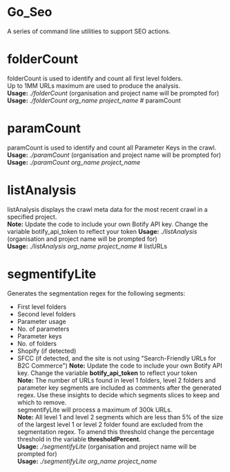 # Go_Seo
A series of command line utilities to support SEO actions.   

# folderCount
folderCount is used to identify and count all first level folders.  
Up to 1MM URLs maximum are used to produce the analysis.  
**Usage:** *./folderCount* (organisation and project name will be prompted for)    
**Usage:** *./folderCount org_name project_name* # paramCount  

# paramCount  
paramCount is used to identify and count all Parameter Keys in the crawl.   
**Usage:** *./paramCount* (organisation and project name will be prompted for)    
**Usage:** *./paramCount org_name project_name* 

# listAnalysis
listAnalysis displays the crawl meta data for the most recent crawl in a specified project.   
**Note:** Update the code to include your own Botify API key. Change the variable botify_api_token to reflect your token
**Usage:** *./listAnalysis* (organisation and project name will be prompted for)    
**Usage:** *./listAnalysis org_name project_name* # listURLs

# segmentifyLite   
Generates the segmentation regex for the following segments: 
- First level folders
- Second level folders
- Parameter usage
- No. of parameters
- Parameter keys
- No. of folders
- Shopify (if detected)
- SFCC (if detected, and the site is not using "Search-Friendly URLs for B2C Commerce")
**Note:** Update the code to include your own Botify API key. Change the variable **botify_api_token** to reflect your token  
**Note:** The number of URLs found in level 1 folders, level 2 folders and parameter key segments are included as comments after the generated regex. Use these insights to decide which segments slices to keep and which to remove.   
segmentifyLite will process a maximum of 300k URLs.  
**Note:** All level 1 and level 2 segments which are less than 5% of the size of the largest level 1 or level 2 folder found are excluded from the segmentation regex. To amend this threshold change the percentage threshold in the variable **thresholdPercent**.  
**Usage:** *./segmentifyLite* (organisation and project name will be prompted for)    
**Usage:** *./segmentifyLite org_name project_name*   


